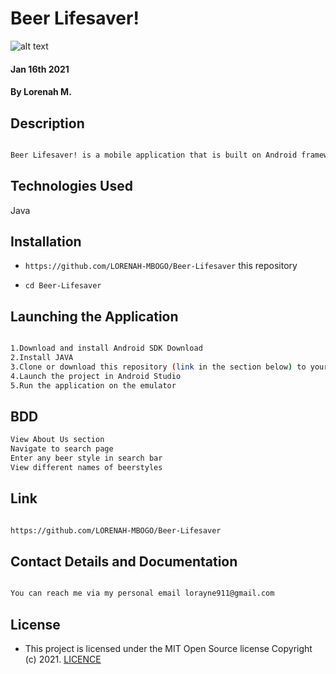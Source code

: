 # Beer Lifesaver!

![alt text](http://url/to/beer.jpg)
#### Jan 16th 2021
#### By **Lorenah M.**

## Description

```bash

Beer Lifesaver! is a mobile application that is built on Android framework to allow you to search for information about your favorite beer style using Brewerydb API.

```
## Technologies Used

Java

## Installation
* `https://github.com/LORENAH-MBOGO/Beer-Lifesaver` this repository

* `cd Beer-Lifesaver`

## Launching the Application

```bash

1.Download and install Android SDK Download
2.Install JAVA
3.Clone or download this repository (link in the section below) to your local machine.
4.Launch the project in Android Studio
5.Run the application on the emulator

```

## BDD

```bash
View About Us section
Navigate to search page
Enter any beer style in search bar 
View different names of beerstyles


```

## Link

```bash

https://github.com/LORENAH-MBOGO/Beer-Lifesaver

```

## Contact Details and Documentation

```bash

You can reach me via my personal email lorayne911@gmail.com

```



## License

- This project is licensed under the MIT Open Source license Copyright (c) 2021. [LICENCE](LICENSE)


